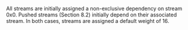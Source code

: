 All streams are initially assigned a non-exclusive dependency on stream 0x0. Pushed streams (Section 8.2) initially depend on their associated stream. In both cases, streams are assigned a default weight of 16.

